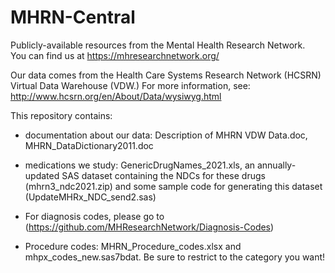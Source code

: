 # MHRN-Central
Publicly-available resources from the Mental Health Research Network.  
You can find us at https://mhresearchnetwork.org/

Our data comes from the Health Care Systems Research Network (HCSRN) Virtual Data Warehouse (VDW.)  For more information, see: http://www.hcsrn.org/en/About/Data/wysiwyg.html

This repository contains:
* documentation about our data: Description of MHRN VDW Data.doc, MHRN_DataDictionary2011.doc

* medications we study: GenericDrugNames_2021.xls, an annually-updated SAS dataset containing the NDCs for these drugs (mhrn3_ndc2021.zip) and some sample code for generating this dataset (UpdateMHRx_NDC_send2.sas)

* For diagnosis codes, please go to (https://github.com/MHResearchNetwork/Diagnosis-Codes)

* Procedure codes: MHRN_Procedure_codes.xlsx and mhpx_codes_new.sas7bdat.  Be sure to restrict to the category you want!
